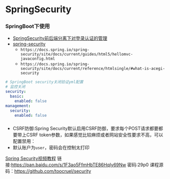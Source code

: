 # SpringSecurity
<!-- @author DHJT 2018-09-18 -->

### SpringBoot下使用
- [SpringSecurity前后端分离下对登录认证的管理](https://blog.csdn.net/XlxfyzsFdblj/article/details/82083443)
- [spring-security](https://docs.spring.io/spring-security/site/docs/5.0.8.RELEASE/reference/htmlsingle/#get-spring-security)
    + `https://docs.spring.io/spring-security/site/docs/current/guides/html5/hellomvc-javaconfig.html`
    + `https://docs.spring.io/spring-security/site/docs/current/reference/htmlsingle/#what-is-acegi-security`

```yaml
# SpringBoot security关闭验证yml配置
# 监控关闭
security:
  basic:
    enabled: false
management:
  security:
    enabled: false
```

### 
- CSRF防御:Spring Security默认启用CSRF防御，要求每个POST请求都要都要带上CSRF token参数，如果感觉比较麻烦或者网站安全性要求不高，可以配置禁用：
- 默认账户为`user`，密码会在控制太打印

[Spring Security视频教程](http://www.toocruel.net/spring-security-video/)
链接:https://pan.baidu.com/s/1F3ao5FfmHbTE86HqIy69Nw 密码:29p0
课程源码：https://github.com/toocruel/security

[1]: https://blog.csdn.net/toocruel/article/details/79900697 'Spring Security 视频教程'
[2]: http://www.toocruel.net/spring-security-video/ 'Spring Security 视频教程'